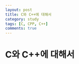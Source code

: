 ```yaml
---
layout: post
title: C와 C++에 대해서
category: study
tags: [C, CPP, C++]
comments: true
---
```


# C와 C++에 대해서
